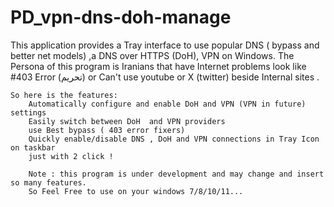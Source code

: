 # PD_vpn-dns-doh-manage
This application provides a Tray interface to use popular DNS ( bypass and better net models) ,a DNS over HTTPS (DoH), VPN on Windows.
The Persona of this program is Iranians that have Internet problems look like #403 Error (تحریم) or Can't use youtube or X (twitter) beside Internal sites .

    So here is the features:
        Automatically configure and enable DoH and VPN (VPN in future) settings
        Easily switch between DoH  and VPN providers
        use Best bypass ( 403 error fixers)
        Quickly enable/disable DNS , DoH and VPN connections in Tray Icon on taskbar
        just with 2 click !

        Note : this program is under development and may change and insert so many features.
        So Feel Free to use on your windows 7/8/10/11...
        

